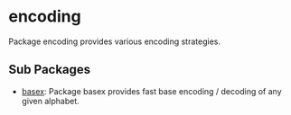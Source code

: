 # encoding

Package encoding provides various encoding strategies.

## Sub Packages

* [basex](./basex): Package basex provides fast base encoding / decoding of any given alphabet.

